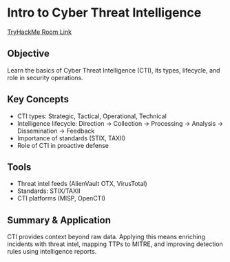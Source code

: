 # Intro to Cyber Threat Intelligence
[TryHackMe Room Link](https://tryhackme.com/room/cyberthreatintel)

## Objective
Learn the basics of Cyber Threat Intelligence (CTI), its types, lifecycle, and role in security operations.

## Key Concepts
- CTI types: Strategic, Tactical, Operational, Technical  
- Intelligence lifecycle: Direction → Collection → Processing → Analysis → Dissemination → Feedback  
- Importance of standards (STIX, TAXII)  
- Role of CTI in proactive defense

## Tools
- Threat intel feeds (AlienVault OTX, VirusTotal)  
- Standards: STIX/TAXII  
- CTI platforms (MISP, OpenCTI)

## Summary & Application
CTI provides context beyond raw data. Applying this means enriching incidents with threat intel, mapping TTPs to MITRE, and improving detection rules using intelligence reports.
